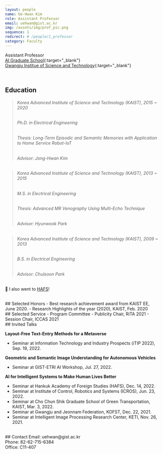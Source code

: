 ```yaml
---
layout: people
name: Ue-Hwan Kim
role: Assistant Professor
email: uehwan@gist.ac.kr
img: /assets/img/prof_pic.png
sequence: 1
redirect: # /people/1_professor
category: Faculty
---
```


Assistant Professor <br/>
[AI Graduate School](https://ai.gist.ac.kr){:target="\_blank"} <br/>
[Gwangju Institue of Science and Technology](https://www.gist.ac.kr/){:target="\_blank"}

<br/>

## Education
> ###### Korea Advanced Institute of Science and Technology (KAIST), 2015 ~ 2020
> ###### Ph.D. in Electrical Engineering
> ###### Thesis: Long-Term Episodic and Semantic Memories with Application to Home Service Robot-IoT
> ###### Advisor: Jong-Hwan Kim

> ###### Korea Advanced Institute of Science and Technology (KAIST), 2013 ~ 2015
> ###### M.S. in Electrical Engineering
> ###### Thesis: Advanced MR Venography Using Multi-Echo Technique
> ###### Advisor: Hyunwook Park

> ###### Korea Advanced Institute of Science and Technology (KAIST), 2009 ~ 2013
> ###### B.S. in Electrical Engineering
> ###### Advisor: Chulsoon Park

🙂 I also went to [HAFS](http://www.hafs.hs.kr/)!

<br/>
## Selected Honors
- Best research achievement award from KAIST EE, June 2020.
- Research Highlights of the year (2020), KAIST, Feb. 2020

<br/>
## Selected Service
- Program Committee
  - Publicity Chair, RiTA 2021
  - Session Chair, ICCAS 2021

<br />
## Invited Talks

**Layout-Free Text-Entry Methods for a Metaverse**
- Seminar at information Technology and Industry Prospects (iTIP 2022), Sep. 19, 2022.

**Geometric and Semantic Image Understanding for Autonomous Vehicles**
- Seminar at GIST-ETRI AI Workshop, Jul. 27, 2022.

**AI for Intelligent Systems to Make Human Lives Better**
- Seminar at Hankuk Academy of Foreign Studies (HAFS), Dec. 14, 2022.
- Seminar at Institute of Control, Robotics and Systems (ICROS), Jun. 23, 2022.
- Seminar at Cho Chun Shik Graduate School of Green Transportation, KAIST, Mar. 3, 2022.
- Seminar at Gwangju and Jeonnam Federation, KOFST, Dec. 22, 2021.
- Seminar at Intelligent Image Processing Research Center, KETI, Nov. 26, 2021.

<br/>
## Contact
Email: uehwan@gist.ac.kr <br/>
Phone: 82-62-715-6384 <br/>
Office: C11-407
